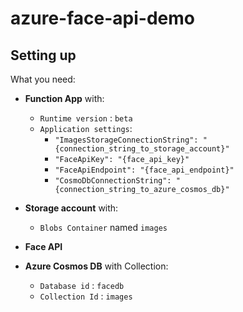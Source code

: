 # azure-face-api-demo

## Setting up
What you need:
* **Function App** with:
  * `Runtime version` : `beta`
  * `Application settings`:
    * `"ImagesStorageConnectionString": "{connection_string_to_storage_account}"`
    * `"FaceApiKey": "{face_api_key}"`
    * `"FaceApiEndpoint": "{face_api_endpoint}"`
    * `"CosmoDbConnectionString": "{connection_string_to_azure_cosmos_db}"`

* **Storage account** with:
  * `Blobs Container` named `images`
* **Face API**
* **Azure Cosmos DB** with Collection:
  * `Database id` : `facedb`
  * `Collection Id` : `images`
 
